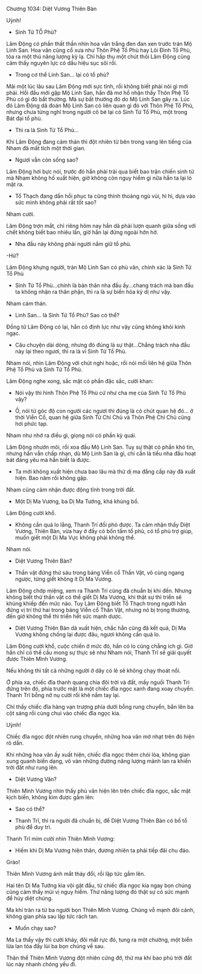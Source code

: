 




Chương 1034: Diệt Vương Thiên Bàn


Uỳnh!

- Sinh Tử TỔ Phù?

Lâm Động có phần thất thần nhìn hoa văn trắng đen đan xen trước trán Mộ Linh San. Hoa văn cũng cổ xưa như Thôn Phệ Tổ Phù hay Lôi Đình Tổ Phù, tỏa ra một thú năng lượng kỳ lạ. Chỉ hấp thụ một chút thôi Lâm Động cũng cảm thấy nguyên lực có dấu hiệu sục sôi rồi.

- Trong cơ thể Linh San... lại có tổ phù?

Mãi một lúc lâu sau Lâm Động mới sực tỉnh, rồi không biết phải nói gì mới phải. Hồi đầu mới gặp Mộ Linh San, hắn đã mơ hồ nhận thấy Thôn Phệ Tổ Phù có gì đó bất thường. Mà sự bất thường đó do Mộ Linh San gây ra. Lúc đó Lâm Động dã đoán Mộ Linh San có liên quan gì đó với Thôn Phệ Tổ Phù, nhưng chưa từng nghĩ trong người cô bé lại có Sinh Tử Tổ Phù, một trong Bát đại tổ phù.

- Thì ra là Sinh Tử Tổ Phù...

Khi Lâm Động đang cảm thán thì đột nhiên từ bên trong vang lên tiếng của Nham đã mất tích một thời gian.

- Ngươi vẫn còn sống sao?

Lâm Động hơi bực nói, trước đó hắn phải trải qua biết bao trận chiến sinh tử mà Nham không hồ xuất hiện, giờ không còn nguy hiểm gì nữa hắn ta lại ló mặt ra.

- Tổ Thạch đang dần hồi phục ta cũng thỉnh thoảng ngủ vùi, hì hì, dựa vào sức mình không phải rất tốt sao?

Nham cười.

Lâm Động trợn mắt, chỉ riêng hôm nay hắn dã phải lượn quanh giữa sống với chết không biết bao nhiêu lần, giờ hắn lại đứng ngoài hớn hở.

- Nha đầu này không phải người nắm giữ tổ phù.

-Hử?

Lâm Động khựng người, trán Mộ Linh San có phù văn, chính xác là Sinh Tử Tổ Phù

- Sinh Từ Tổ Phù...chính là bản thân nha đầu ấy...chang trách mà ban đầu ta không nhận ra thân phận, thì ra là sự biến hóa kỳ dị như vậy.

Nham cảm thán.

- Linh San... là Sinh Tử Tổ Phù? Sao có thể?

Đồng tử Lâm Động có lại, hắn có định lực như vậy cũng không khỏi kinh ngạc.

- Câu chuyện dài dòng, nhưng đó đúng là sự thật...Chẳng trách nha đầu này lại theo ngươi, thì ra là vì Sinh Tử Tổ Phù.

Nham nói, nhìn Lâm Động với chút nghi hoặc, rồi nói mối liên hệ giữa Thôn Phệ Tổ Phù và Sinh Tử Tổ Phù.

Lâm Động nghe xong, sắc mặt có phần đặc sắc, cười khan:

- Nói vậy thì hình Thôn Phệ Tổ Phù cứ như cha mẹ của Sinh Tử Tổ Phù vậy?

- Ồ, nói từ góc độ con người các ngươi thì đúng là có chút quan hệ đó... ở thời Viễn Cổ, quan hệ giữa Sinh Tử Chỉ Chủ và Thôn Phệ Chỉ Chủ cũng hơi phức tạp.

Nham như nhớ ra điều gì, giọng nói có phần kỳ quái.

Lâm Động nhướn môi, rồi xoa đầu Mộ Linh San. Tuy sự thật có phần khó tin, nhưng hắn vẫn chấp nhạn, dù Mộ Linh San là gì, chỉ cần là tiểu nha đầu hoạt bát đáng yêu mà hắn biết là được.

- Ta mới không xuất hiện chưa bao lâu mà thứ dị ma đẳng cấp này đã xuất hiện. Bao năm rồi không gặp.

Nham cũng cảm nhận được động tĩnh trong trời đất.

- Một Dị Ma Vương, ba Dị Ma Tướng, khá khủng bố.

Lâm Động cười khổ.

- Không cần quá lo lắng, Thanh Trí đối phó được. Ta cảm nhận thấy Diệt Vương, Thiên Bàn, vừa hay ở đầy có bốn tấm tổ phù, có tổ phù trợ giúp, muốn giết một Dị Ma Vực không phải không thể.

Nham nói.

- Diệt Vương Thiên Bàn?

- Thần vật đứng thứ sáu trong bảng Viễn cổ Thần Vật, vô cùng ngang ngược, từng giết không ít Dị Ma Vương.

Lâm Động chớp miệng, xem ra Thanh Trí cũng đã chuẩn bị khi đến. Nhưng không biết thứ thần vật có thể giết Dị Ma Vương, khi thật sự thì triển sẽ khủng khiếp đến mức nào. Tuy Lâm Động biết Tổ Thạch trong người hắn đứng vị trí thứ hai trong bảng Viễn cổ Thần Vật, nhưng nó bị trọng thương, đến giờ không thể thì triển hết sức mạnh dược.

- Diệt Vương Thiên Bàn dã xuất hiện, chắc hẳn cũng đã kết quả, Dị Ma Vương không chống lại được đâu, ngươi không cần quá lo.

Lâm Động cười khổ, cuộc chiến ở mức đó, hắn có lo cũng chẳng ích gì. Giờ hắn chỉ có thể cầu mong sự thực sẽ như Nham nói, Thanh Trĩ sẽ giải quyết được Thiên Mình Vương.

Nếu không thì tất cả những người ở dây có lẽ sẽ không chạy thoát nổi.

Ở phía xa, chiếc đĩa thanh quang chia đôi trời và đất, mấy nguồi Thanh Trì đứng trên đó, phía trước mặt là một chiếc đĩa ngọc xanh đang xoay chuyển. Thanh Trĩ bỗng nở nụ cười rồi khẽ nắm tay lại.

Chỉ thấy chiếc đĩa hàng vạn trượng phía dưới bỗng rung chuyển, bắn lên ba cột sáng rồi cùng chui vào chiếc đĩa ngọc kia.

Uỳnh!

Chiếc đĩa ngọc đột nhiên rung chuyển, những hoa văn mờ nhạt trên đó hiện rõ dần.

Khi những hoa văn ấy xuất hiện, chiếc đĩa ngọc thêm chói lòa, không gian xung quanh biến dạng, vô vàn những đường năng lượng mảnh lan ra khiến trời đất như rung lên.

- Diệt Vương Văn?

Thiên Mình Vương nhìn thấy phù văn hiện lên trên chiếc đĩa ngọc, sắc mặt kịch biến, không kìm được gầm lên:

- Sao có thể?

- Thanh Trĩ, thì ra người đã chuẩn bị, để Diệt Vương Thiên Bàn có bố tổ phù để duy trì.

Thanh Trĩ mỉm cười nhìn Thiên Mình Vương:

- Hiếm khi Dị Ma Vương hiện thân, đương nhiên ta phải tiếp đãi chu đáo.

Grào!

Thiên Mình Vương ánh mắt tháy đổi, rồi lập tức gầm lên.

Hai tên Dị Ma Tướng kia vội gật đầu, từ chiếc đĩa ngọc kia ngay bọn chúng cũng cảm thấy mùi vị nguy hiểm. Thứ năng lượng đó thật sự có sức mạnh để hủy diệt chúng.

Ma khí tràn ra từ ba người bọn Thiên Mình Vương. Chúng vỗ mạnh đôi cánh, không gian phía sau lập tức rách tan.

- Muốn chạy sao?

Ma La thấy vậy thì cười khảy, đôi mắt rực đỏ, tung ra một chường, một biển lửa lan tỏa đầy lùi ba bọn chúng về sau.

Thân thể Thiên Mình Vương đột nhiên cứng đờ, thứ ma khí bao phủ trời đất lúc này nhanh chóng yếu đi.





